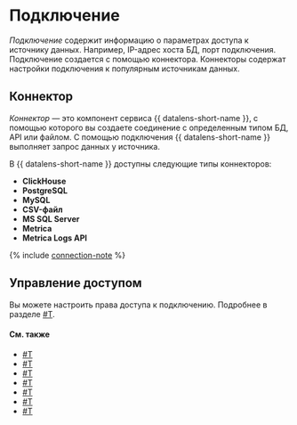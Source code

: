 # Подключение

_Подключение_ содержит информацию о параметрах доступа к источнику данных. Например, IP-адрес хоста БД, порт подключения.
Подключение создается с помощью коннектора. Коннекторы содержат настройки подключения к популярным источникам данных.

## Коннектор

_Коннектор_ — это компонент сервиса {{ datalens-short-name }}, с помощью которого вы создаете соединение с
 определенным типом БД, API или файлом. С помощью подключения {{ datalens-short-name }} выполняет запрос данных у источника.

В {{ datalens-short-name }} доступны следующие типы коннекторов:

- **ClickHouse**
- **PostgreSQL**
- **MySQL**
- **CSV-файл**
- **MS SQL Server**
- **Metrica**
- **Metrica Logs API**

{% include [connection-note](../../_includes/datalens/datalens-connection-note.md) %}

## Управление доступом

Вы можете настроить права доступа к подключению. Подробнее в разделе [#T](../security/index.md).

#### См. также
- [#T](../operations/connection/create-clickhouse.md)
- [#T](../operations/connection/create-csv.md)
- [#T](../operations/connection/create-mysql.md)
- [#T](../operations/connection/create-postgresql.md)
- [#T](../operations/connection/create-mssql-server.md)
- [#T](../operations/connection/create-metrika-api.md)
- [#T](../operations/connection/create-metrika-logs-api.md)

